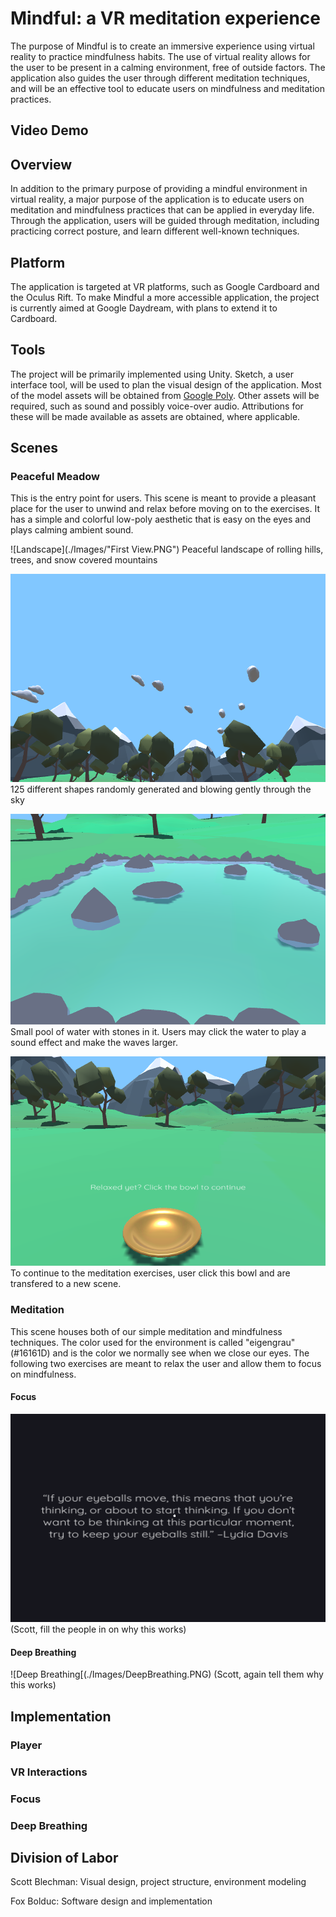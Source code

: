 # Mindful: a VR meditation experience
The purpose of Mindful is to create an immersive experience using virtual reality to practice mindfulness habits. The use of virtual reality allows for the user to be present in a calming environment, free of outside factors. The application also guides the user through different meditation techniques, and will be an effective tool to educate users on mindfulness and meditation practices.

## Video Demo

## Overview
In addition to the primary purpose of providing a mindful environment in virtual reality, a major purpose of the application is to educate users on meditation and mindfulness practices that can be applied in everyday life. Through the application, users will be guided through meditation, including practicing correct posture, and learn different well-known techniques.

## Platform
The application is targeted at VR platforms, such as Google Cardboard and the Oculus Rift. To make Mindful a more accessible application, the project is currently aimed at Google Daydream, with plans to extend it to Cardboard.

## Tools
The project will be primarily implemented using Unity. Sketch, a user interface tool, will be used to plan the visual design of the application. Most of the model assets will be obtained from [Google Poly](https://poly.google.com/). Other assets will be required, such as sound and possibly voice-over audio. Attributions for these will be made available as assets are obtained, where applicable.

## Scenes
### Peaceful Meadow
This is the entry point for users. This scene is meant to provide a pleasant place for the user to unwind and relax before moving on to the exercises. It has a simple and colorful low-poly aesthetic that is easy on the eyes and plays calming ambient sound.

![Landscape](./Images/"First View.PNG")
Peaceful landscape of rolling hills, trees, and snow covered mountains

![Clouds](./Images/Clouds.PNG)
125 different shapes randomly generated and blowing gently through the sky

![Pool](./Images/water.PNG)
Small pool of water with stones in it. Users may click the water to play a sound effect and make the waves larger.

![Meditation Bowl](./Images/Bowl.PNG)
To continue to the meditation exercises, user click this bowl and are transfered to a new scene.

### Meditation
This scene houses both of our simple meditation and mindfulness techniques. The color used for the environment is called "eigengrau" (#16161D) and is the color we normally see when we close our eyes. The following two exercises are meant to relax the user and allow them to focus on mindfulness.

#### Focus
![Focus](./Images/Focus.PNG)
(Scott, fill the people in on why this works)

#### Deep Breathing
![Deep Breathing[(./Images/DeepBreathing.PNG)
(Scott, again tell them why this works)

## Implementation
### Player

### VR Interactions

### Focus

### Deep Breathing
## Division of Labor
Scott Blechman: Visual design, project structure, environment modeling

Fox Bolduc: Software design and implementation
